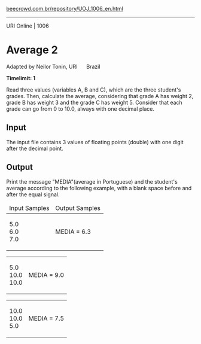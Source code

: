 <p><a href="https://www.beecrowd.com.br/repository/UOJ_1006_en.html">beecrowd.com.br/repository/UOJ_1006_en.html</a></p><hr>
<div>
  <span>URI Online | 1006</span>
  <h1>Average 2</h1>
  <div><p>
     Adapted by Neilor Tonin, URI <img alt="" src="https://resources.beecrowd.com.br/gallery/images/flags/br.gif" style="width: 16px; height: 11px; "> Brazil</p>
  </div>
  <strong>Timelimit: 1</strong>
</div>
<div>
<div>
  <p>
   Read three values (variables A, B and C), which are the three student's grades. Then, calculate the average, considering that grade A has weight 2, grade B has weight 3 and the grade C has weight 5. Consider that each grade can go from 0 to 10.0, always with one decimal place.</p>
</div>
<h2>Input</h2>
<div>
  <p>
   The input file contains 3 values of floating points (double) with one digit after the decimal point.</p>
</div>
<h2>Output</h2>
<div>
  <p>
   Print the message "MEDIA"(average in Portuguese) and the student's average according to the following example, with a blank space before and after the equal signal.</p>
</div>
<div></div>
  <table>
    <thead>
      <tr>
        <td>Input Samples</td>
        <td>Output Samples</td>
      </tr>
    </thead>
    <tbody>
      <tr>
        <td>
          <p>
           5.0<br>
           6.0<br>
           7.0</p>
        </td>
        <td>
          <p>
           MEDIA = 6.3</p>
        </td>
      </tr>
    </tbody>
  </table>
  <table>
    <tbody>
      <tr>
        <td>
          <p>
           5.0<br>
           10.0<br>
           10.0</p>
        </td>
        <td>
          <p>
           MEDIA = 9.0</p>
        </td>
      </tr>
    </tbody>
  </table>
  <table>
    <tbody>
      <tr>
        <td>
          <p>
           10.0<br>
           10.0<br>
           5.0</p>
        </td>
        <td>
          <p>
           MEDIA = 7.5</p>
        </td>
      </tr>
    </tbody>
  </table>
</div>